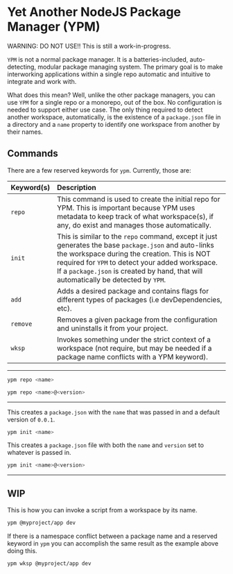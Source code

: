 # Yet Another NodeJS Package Manager (YPM)

WARNING: DO NOT USE!! This is still a work-in-progress.

`YPM` is not a normal package manager. It is a batteries-included, auto-detecting, modular package managing system. The primary goal is to make interworking applications within a single repo automatic and intuitive to integrate and work with.

What does this mean? Well, unlike the other package managers, you can use `YPM` for a single repo or a monorepo, out of the box. No configuration is needed to support either use case. The only thing required to detect another workspace, automatically, is the existence of a `package.json` file in a directory and a `name` property to identify one workspace from another by their names.

## Commands

There are a few reserved keywords for `ypm`. Currently, those are:

| Keyword(s) | Description                                                                                                                                                                                                                                                                                    |
| :--------- | :--------------------------------------------------------------------------------------------------------------------------------------------------------------------------------------------------------------------------------------------------------------------------------------------- |
| `repo`     | This command is used to create the initial repo for YPM. This is important because YPM uses metadata to keep track of what workspace(s), if any, do exist and manages those automatically.                                                                                                     |
| `init`     | This is similar to the `repo` command, except it just generates the base `package.json` and auto-links the workspace during the creation. This is NOT required for `YPM` to detect your added workspace. If a `package.json` is created by hand, that will automatically be detected by `YPM`. |
| `add`      | Adds a desired package and contains flags for different types of packages (i.e devDependencies, etc).                                                                                                                                                                                          |
| `remove`   | Removes a given package from the configuration and uninstalls it from your project.                                                                                                                                                                                                            |
| `wksp`     | Invokes something under the strict context of a workspace (not require, but may be needed if a package name conflicts with a YPM keyword).                                                                                                                                                     |

---

```bash
ypm repo <name>
```

```bash
ypm repo <name>@<version>
```

---

This creates a `package.json` with the `name` that was passed in and a default version of `0.0.1`.

```bash
ypm init <name>
```

This creates a `package.json` file with both the `name` and `version` set to whatever is passed in.

```bash
ypm init <name>@<version>
```

---

## WIP

This is how you can invoke a script from a workspace by its name.

```bash
ypm @myproject/app dev
```

If there is a namespace conflict between a package name and a reserved keyword in `ypm` you can accomplish the same result as the example above doing this.

```bash
ypm wksp @myproject/app dev
```
